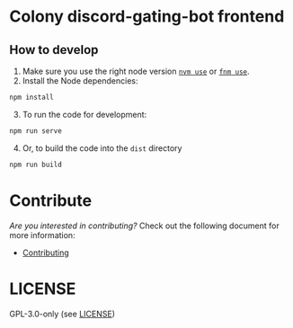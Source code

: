 # Colony discord-gating-bot frontend

## How to develop

1. Make sure you use the right node version [`nvm use`](https://github.com/nvm-sh/nvm) or [`fnm use`](https://github.com/Schniz/fnm).
2. Install the Node dependencies:
```bash
npm install
```
3. To run the code for development:
```bash
npm run serve
```
4. Or, to build the code into the `dist` directory
```bash
npm run build
```

# Contribute

_Are you interested in contributing?_ Check out the following document for more information:

- [Contributing](CONTRIBUTING.md)

# LICENSE

GPL-3.0-only (see [LICENSE](LICENSE))
